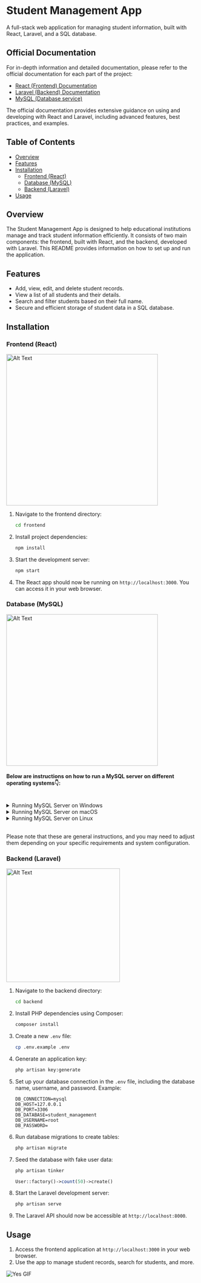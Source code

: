# Student Management App

A full-stack web application for managing student information, built with React, Laravel, and a SQL database.

## Official Documentation

For in-depth information and detailed documentation, please refer to the official documentation for each part of the project:

- [React (Frontend) Documentation](https://legacy.reactjs.org/docs/getting-started.html)
- [Laravel (Backend) Documentation](https://laravel.com/docs/10.x/installation)
- [MySQL (Database service)](https://dev.mysql.com/doc/)

The official documentation provides extensive guidance on using and developing with React and Laravel, including advanced features, best practices, and examples.


## Table of Contents
- [Overview](#overview)
- [Features](#features)
- [Installation](#installation)
  - [Frontend (React)](#frontend-react)
  - [Database (MySQL)](#database-mysql)
  - [Backend (Laravel)](#backend-laravel)
- [Usage](#usage)

## Overview
The Student Management App is designed to help educational institutions manage and track student information efficiently. It consists of two main components: the frontend, built with React, and the backend, developed with Laravel. This README provides information on how to set up and run the application.

## Features
- Add, view, edit, and delete student records.
- View a list of all students and their details.
- Search and filter students based on their full name.
- Secure and efficient storage of student data in a SQL database.

## Installation
### Frontend (React)

<img src="https://miro.medium.com/v2/resize:fit:1400/0*EitUXT-pqbaQSCTt.gif" width="400" alt="Alt Text">

1. Navigate to the frontend directory:
   ```bash
   cd frontend
   ```

2. Install project dependencies:
   ```bash
   npm install
   ```

3. Start the development server:
   ```bash
   npm start
   ```

4. The React app should now be running on `http://localhost:3000`. You can access it in your web browser.


### Database (MySQL)
<img src="https://media2.giphy.com/media/vISmwpBJUNYzukTnVx/giphy.gif" width="400" alt="Alt Text">

#### Below are instructions on how to run a MySQL server on different operating systems👇:

<br>

<details>
  <summary>Running MySQL Server on Windows</summary>

  ### Windows (Using XAMPP)

  1. **Download XAMPP**: Visit the [XAMPP download page](https://www.apachefriends.org/) and download the XAMPP installer for Windows.

  2. **Run the Installer**: Execute the downloaded installer and follow the installation wizard's instructions. You can select the components you need, including the MySQL server.

  3. **Start MySQL Server**: After installation, open the XAMPP Control Panel, and from there, start the MySQL server.

</details>

<details>
  <summary>Running MySQL Server on macOS</summary>

  ### macOS (Using MAMP)

  1. **Download and Install MAMP**: Visit the [MAMP website](https://www.mamp.info/en/) and download MAMP. Install it by following the installation instructions.

  2. **Start MAMP**: Open MAMP and click the "Start Servers" button to start the MySQL server.

  ### macOS (Using Homebrew)

  1. **Install Homebrew**: If you don't have Homebrew installed, follow the [Homebrew installation instructions](https://brew.sh/) to set it up.

  2. **Install MySQL**: Run the following command to install MySQL using Homebrew:
     ```sh
     brew install mysql
     ```

  3. **Start MySQL Server**: Once installation is complete, you can start the MySQL server with:
     ```sh
     brew services start mysql
     ```

</details>

<details>
  <summary>Running MySQL Server on Linux</summary>

  ### Linux (Ubuntu)

  1. **Update Package Lists**: Open a terminal and update your package lists:
     ```sh
     sudo apt update
     ```

  2. **Install MySQL Server**: Install the MySQL server package:
     ```sh
     sudo apt install mysql-server
     ```

  3. **Start MySQL Server**: After installation, you can start the MySQL server and enable it to run on system boot:
     ```sh
     sudo systemctl start mysql
     sudo systemctl enable mysql
     ```

</details>

<br>

Please note that these are general instructions, and you may need to adjust them depending on your specific requirements and system configuration.


### Backend (Laravel)

<img src="https://assets-v2.lottiefiles.com/a/639784ea-1171-11ee-aea8-735bf223615c/IyZGK6hpdA.gif" width="300" alt="Alt Text">

1. Navigate to the backend directory:
   ```bash
   cd backend
   ```

2. Install PHP dependencies using Composer:
   ```bash
   composer install
   ```

3. Create a new `.env` file:
   ```bash
   cp .env.example .env
   ```

4. Generate an application key:
   ```bash
   php artisan key:generate
   ```

5. Set up your database connection in the `.env` file, including the database name, username, and password. Example:
   ```env
   DB_CONNECTION=mysql
   DB_HOST=127.0.0.1
   DB_PORT=3306
   DB_DATABASE=student_management
   DB_USERNAME=root
   DB_PASSWORD=
   ```
   
6. Run database migrations to create tables:
   ```bash
   php artisan migrate
   ```
   
7. Seed the database with fake user data:
   ```bash
   php artisan tinker
   ```
   ```php
   User::factory()->count(50)->create()
   ```

8. Start the Laravel development server:
   ```bash
   php artisan serve
   ```

9. The Laravel API should now be accessible at `http://localhost:8000`.

## Usage
1. Access the frontend application at `http://localhost:3000` in your web browser.
2. Use the app to manage student records, search for students, and more.

![Yes GIF](https://media.giphy.com/media/3oz8xTNxIYYo7sblK0/giphy.gif)

